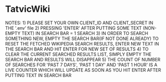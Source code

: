 # TatvicWiki

NOTES: 1) PLEASE SET YOUR OWN CLIENT_ID AND CLIENT_SECRET IN THE '.env' file
       2) PRESSING 'ENTER' AFTER PUTTING SOME TEXT (NON-EMPTY TEXT) IN SEARCH BAR = 1 SEARCH 
       3) IN ORDER TO SEARCH SOMETHING NEW, EMPTY THE SEARCH BAR(IF NOT DONE ALREADY) TO RESET THE FETCHED WIKIPEDIA SEARCH RESULTS, ENTER NEW TEXT IN THE SEARCH BAR 
          AND HIT ENTER FOR NEW SET OF RESULTS
       4) TO CLEAR THE CURRENT SEARCHED RESULTS LIST, SIMPLY EMPTY THE SEARCH BAR AND RESULTS WILL DISAPPEAR
       5) THE COUNT OF NUMBER OF SEARCHES FOR 'PAST 7 DAYS', 'PAST 1 DAY' AND 'PAST 1 HOUR' IS A LIVE COUNTER WHICH WILL UPDATE AS SOON AS YOU HIT ENTER AFTER PUTTING 
          TEXT IN SEARCH BAR
